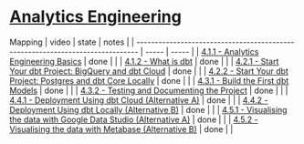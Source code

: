 # [Analytics Engineering](https://github.com/DataTalksClub/data-engineering-zoomcamp/tree/main/week_4_analytics_engineering)


Mapping
| video                                                                          | state | notes |
| ------------------------------------------------------------------------------ | ----- | ----- |
| [4.1.1 - Analytics Engineering Basics][v4.1.1]                                 | done  |       |
| [4.1.2 - What is dbt][v4.1.2]                                                  | done  |       |
| [4.2.1 - Start Your dbt Project: BigQuery and dbt Cloud][v4.2.1]               | done  |       |
| [4.2.2 - Start Your dbt Project: Postgres and dbt Core Locally][v4.2.2]        | done  |       |
| [4.3.1 - Build the First dbt Models][v4.3.1]                                   | done  |       |
| [4.3.2 - Testing and Documenting the Project][v4.3.2]                          | done  |       |
| [4.4.1 - Deployment Using dbt Cloud (Alternative A)][v4.4.1]                   | done  |       |
| [4.4.2 - Deployment Using dbt Locally (Alternative B)][v4.4.2]                 | done  |       |
| [4.5.1 - Visualising the data with Google Data Studio (Alternative A)][v4.5.1] | done  |       |
| [4.5.2 - Visualising the data with Metabase (Alternative B)][v4.5.2]           | done  |       |


<!-- file links -->


<!-- video links -->
[v4.1.1]: https://www.youtube.com/watch?v=uF76d5EmdtU&list=PL3MmuxUbc_hJed7dXYoJw8DoCuVHhGEQb&index=36
[v4.1.2]: https://www.youtube.com/watch?v=4eCouvVOJUw&list=PL3MmuxUbc_hJed7dXYoJw8DoCuVHhGEQb&index=37
[v4.2.1]: https://www.youtube.com/watch?v=iMxh6s_wL4Q&list=PL3MmuxUbc_hJed7dXYoJw8DoCuVHhGEQb&index=38
[v4.2.2]: https://www.youtube.com/watch?v=1HmL63e-vRs&list=PL3MmuxUbc_hJed7dXYoJw8DoCuVHhGEQb&index=39
[v4.3.1]: https://www.youtube.com/watch?v=UVI30Vxzd6c&list=PL3MmuxUbc_hJed7dXYoJw8DoCuVHhGEQb&index=40
[v4.3.2]: https://www.youtube.com/watch?v=UishFmq1hLM&list=PL3MmuxUbc_hJed7dXYoJw8DoCuVHhGEQb&index=41
[v4.4.1]: https://www.youtube.com/watch?v=rjf6yZNGX8I&list=PL3MmuxUbc_hJed7dXYoJw8DoCuVHhGEQb&index=42
[v4.4.2]: https://www.youtube.com/watch?v=Cs9Od1pcrzM&list=PL3MmuxUbc_hJed7dXYoJw8DoCuVHhGEQb&index=43
[v4.5.1]: https://www.youtube.com/watch?v=39nLTs74A3E&list=PL3MmuxUbc_hJed7dXYoJw8DoCuVHhGEQb&index=44
[v4.5.2]: https://www.youtube.com/watch?v=BnLkrA7a6gM&list=PL3MmuxUbc_hJed7dXYoJw8DoCuVHhGEQb&index=45